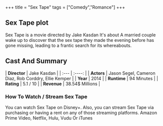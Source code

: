 +++
title = "Sex Tape"
tags = ["Comedy","Romance"]
+++
## Sex Tape plot
Sex Tape is a movie directed by Jake Kasdan It's about A married couple wake up to discover that the sex tape they made the evening before has gone missing, leading to a frantic search for its whereabouts.
## Cast And Summary
| **Director**      | Jake Kasdan |
    | :---        |    :----:   |
    |  **Actors** | Jason Segel, Cameron Diaz, Rob Corddry, Ellie Kemper |
    | **Year**   | 2014    |
    |  **Runtime** | 94 Minutes |
    |  **Rating** | 5.1 / 10 | 
    |  **Revenue** | 38.54$ Millions |
### How To Watch / Stream Sex Tape
You can watch Sex Tape on Disney+.
Also, you can stream Sex Tape via purchasing or having a rent on any of those streaming platforms.
Amazon Prime Video, Netflix, Hulu, Vudu Or iTunes
